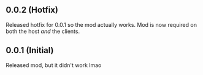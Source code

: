 ﻿## 0.0.2 (Hotfix)
Released hotfix for 0.0.1 so the mod actually works. Mod is now required on both the host *and* the clients.
## 0.0.1 (Initial)
Released mod, but it didn't work lmao